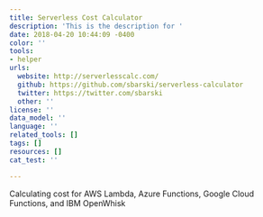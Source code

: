```yaml
---
title: Serverless Cost Calculator
description: 'This is the description for '
date: 2018-04-20 10:44:09 -0400
color: ''
tools:
- helper
urls:
  website: http://serverlesscalc.com/
  github: https://github.com/sbarski/serverless-calculator
  twitter: https://twitter.com/sbarski
  other: ''
license: ''
data_model: ''
language: ''
related_tools: []
tags: []
resources: []
cat_test: ''

---
```

Calculating cost for AWS Lambda, Azure Functions, Google Cloud Functions, and IBM OpenWhisk